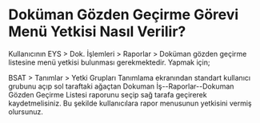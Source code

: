 # Doküman Gözden Geçirme Görevi Menü Yetkisi Nasıl Verilir?

Kullanıcının EYS > Dok. İşlemleri > Raporlar > Doküman gözden geçirme listesine menü yetkisi bulunması gerekmektedir. Yapmak için;


BSAT > Tanımlar > Yetki Grupları Tanımlama ekranından standart kullanıcı grubunu açıp sol taraftaki ağaçtan
Dokuman İş--Raporlar--Dokuman Gözden Geçirme Listesi raporunu seçip sağ tarafa geçirerek kaydetmelisiniz.
Bu şekilde kullanıcılara rapor menusunun yetkisini vermiş olursunuz.